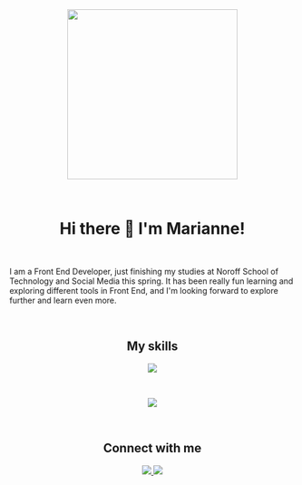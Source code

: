 <div id="header" align="center">
  <img src="https://media.giphy.com/media/L1R1tvI9svkIWwpVYr/giphy.gif" width="300"/>
</div>

&nbsp;

<h1 align=center>Hi there 👋 I'm Marianne!</h1>

&nbsp;

I am a Front End Developer, just finishing my studies at Noroff School of Technology and Social Media this spring. It has been really fun learning and exploring different tools in Front End, and I'm looking forward to explore further and learn even more.

&nbsp;

<h2 align=center>My skills</h2>

<div align="center">
  <img src="https://skillicons.dev/icons?i=html,css,js,react,bootstrap,styledcomponents,materialui,xd" />
</div>

&nbsp;

<div align="center">
  <img src="https://github-readme-stats.vercel.app/api/top-langs/?username=anuraghazra&layout=compact&theme=tokyonight" />
</div>

&nbsp;

<h2 align=center>Connect with me</h2>

<p align="center">
  <a href="https://www.linkedin.com/in/marianne-bjerlov-pedersen/">
    <img src="https://skillicons.dev/icons?i=linkedin" />
  </a>
  <a href="https://www.discordapp.com/users/Silverine#4640">
    <img src="https://skillicons.dev/icons?i=discord" />
  </a>
</p>
